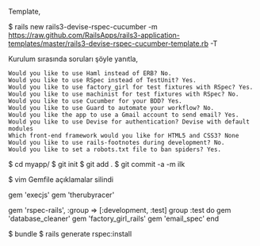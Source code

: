 Template,

$ rails new rails3-devise-rspec-cucumber -m
https://raw.github.com/RailsApps/rails3-application-templates/master/rails3-devise-rspec-cucumber-template.rb
-T

Kurulum sırasında soruları şöyle yanıtla,

    Would you like to use Haml instead of ERB? No.
    Would you like to use RSpec instead of TestUnit? Yes.
    Would you like to use factory_girl for test fixtures with RSpec? Yes.
    Would you like to use machinist for test fixtures with RSpec? No.
    Would you like to use Cucumber for your BDD? Yes.
    Would you like to use Guard to automate your workflow? No.
    Would you like the app to use a Gmail account to send email? Yes.
    Would you like to use Devise for authentication? Devise with default modules
    Which front-end framework would you like for HTML5 and CSS3? None
    Would you like to use rails-footnotes during development? No.
    Would you like to set a robots.txt file to ban spiders? Yes.

$ cd myapp/
$ git init
$ git add .
$ git commit -a -m ilk

$ vim Gemfile
açıklamalar silindi

gem 'execjs'
gem 'therubyracer'

gem 'rspec-rails', :group => [:development, :test]
group :test do
  gem 'database_cleaner'
  gem 'factory_girl_rails'
  gem 'email_spec'
end

$ bundle
$ rails generate rspec:install




